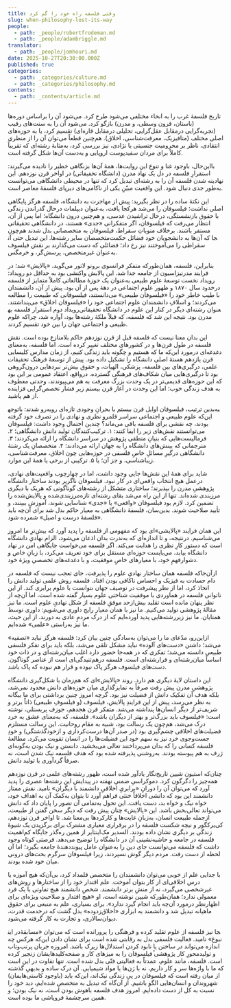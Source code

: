 ```yaml
---
title: وقتی فلسفه راه خود را گم کرد
slug: when-philosophy-lost-its-way
people:
  - path: _people/robertfrodeman.md
  - path: _people/adambriggle.md
translator:
  - path: _people/jomhouri.md
date: 2025-10-27T20:30:00.000Z
published: true
categories:
  - path: _categories/culture.md
  - path: _categories/philosophy.md
contents:
  - path: _contents/article.md
---
```


تاریخ
فلسفۀ غرب را به انحاء مختلفی می‌شود طرح کرد. می‌شود
آن را براساس دوره‌ها (باستان، قرون وسطی، و مدرن) بازگو کرد. می‌شود آن را به سنت‌های
رقیب (تجربه‌گرایی درمقابل عقل‌گرایی، تحلیلی درمقابل قاره‌ای) تقسیم کرد، یا به
حوزه‌های اصلی مختلف (متافیزیک، معرفت‌شناسی، اخلاق). هم‌چنین قطعاً می‌توان آن را
از منظری انتقادی، ناظر بر محرومیت جنسیتی یا نژادی، نیز بررسی کرد، به‌مثابۀ رشته‌ای
که تقریباً کاملاً برای مردان سفیدپوست اروپایی و به‌دست آن‌ها شکل گرفته است.

بااین‌حال،
باوجود غنا و تنوع این روایت‌ها، همۀ آن‌ها بزنگاهی خطیر را نادیده می‌گیرند: استقرارِ
فلسفه در دل یک نهاد مدرن (دانشگاه تحقیقاتی) در اواخر قرن نوزدهم. این نهادینه
شدن فلسفه آن را به رشته‌ای تبدیل کرد که تنها در محیطی دانشگاهی می‌توانست به‌طور
جدی دنبال شود. این واقعیت مبیّنِ یکی از ناکامی‌های دیرپای فلسفۀ معاصر است.

این
نکتۀ ساده را در نظر بگیرید: پیش از مهاجرت به دانشگاه، فلسفه هرگز پایگاهی اصلی نداشت؛
فیلسوفان را می‌شد هرکجا یافت، به‌عنوان دیپلمات درحال گذراندن زندگی با حقوق
بازنشستگی، درحال تراشیدن عدسی، و هم‌چنین درون دانشگاه؛ اما پس از آن، انتظار می‌رفت
که فیلسوفان، اگر متفکرانی «جدی» هستند، در دانشگاهی تحقیقاتی مستقر باشند. برخلاف
منویاتِ سقراط، فیلسوفان به متخصصانی بدل شدند هم‌چون متخصصان سایر رشته‌ها. این
تبدیل حتی آن‎جا که آن‌ها به دانشجویان خود فضائل حکمت سقراطی
را می‌آموختند نیز رخ داد؛ فضائلی که دست می‌گذارند بر نقش فیلسوف به‌عنوان
غیرمتخصص، پرسش‌گر، و خرمگس.

بنابراین،
فلسفه، همان‌طورکه متفکر فرانسوی برونو لاتور می‌گوید، «پالایش» شد؛ در فرایند
مدرنیزاسیون از جامعه جدا شد. این پالایش واکنشی بود به حداقل دو رویداد: رویداد
نخست توسعۀ علوم طبیعی به‌عنوان یک حوزۀ مطالعاتی کاملاً متمایز از فلسفه درحدود
سال ۱۸۷۰ و ظهور علوم اجتماعی در دهۀ پس از آن بود. پیش
از آن، دانشمندان با طیب خاطر خود را «فیلسوفان طبیعی» می‌دانستند، فیلسوفانی که
طبیعت را مطالعه می‌کردند؛ و اسلافِ دانشمندان علوم اجتماعی خود را «فیلسوفان
اخلاق» می‌پنداشتند. رویداد
دوم استقرار فلسفه به‎عنوان رشته‌ای دیگر در کنار این علوم
در دانشگاه تحقیقاتی مدرن بود. نتیجه این شد که فلسفه، که قبلاً ملکۀ رشته‌ها بود،
آواره شد، چراکه علوم طبیعی و اجتماعی جهان را بین خود تقسیم کردند.

این
بدان معنا نیست که فلسفه قبل از قرن نوزدهم حاکم بلامنازع بوده است. نقش فلسفه در
طول قرن‌ها و در کشورهای مختلف تغییر کرده است. اما فلسفه، به‌معنای دغدغه‌ای درمورد
این‌که ما که هستیم و چگونه باید زندگی کنیم، از زمان مدارس کلیسایی قرن یازدهم
هستۀ اصلی دانشگاه را تشکیل داده بود. پیش از توسعۀ فرهنگ تحقیقات علمی، درگیری‌های
بین فلسفه، پزشکی، الهیات، و حقوق بیش‌تر نبردهایی درون‌گروهی بود تا درگیری‌هایی
میان شکاف‌های فرهنگی گسترده. درواقع، اعتقاد عمومی بر این بود که این حوزه‌های
قدیمی‌تر در یک وحدت بزرگ معرفت به هم می‌پیوندند، وحدتی معطوف به هدف زندگی خوب؛
اما این وحدت در آغاز قرن بیستم زیر فشار تخصص‌گرایی فزاینده از هم پاشید.

بدین‌
ترتیب، فیلسوفان اوایل قرن بیستم با بحرانِ وجودی تازه‌ای روبه‌رو شدند:
باتوجه‎به این‌که علوم طبیعی و اجتماعی سراسر
قلمرو نظری و نهادی را در تصرف خود گرفته بودند، چه نقشی برای فلسفه باقی می‌ماند؟
چندین احتمال وجود داشت: فیلسوفان می‌توانستند نقش‌های زیر را ایفا کنند: ۱. ترکیب‌کنندگان تولید دانش دانشگاهی؛ ۲. فرمالیست‌هایی
که بنیانِ منطقی پژوهش در سراسر دانشگاه را ارائه می‌کردند؛ ۳. مترجمانی که
بینش‌های دانشگاه را به جهان ارائه می‌دادند؛ ۴. متخصصانِ یک رشتۀ
دانشگاهی درگیرِ مسائلِ خاصِ فلسفی در حوزه‌هایی چون اخلاق، معرفت‌شناسی،
زیباشناسی، و جز آن؛ یا ۵. ترکیبی از برخی یا همۀ این موارد.

شاید
برای همۀ این نقش‌ها جایی وجود داشت، اما در چهارچوب واقعیت‌های نهادی، درعمل هیچ انتخاب
واقعی‌ای در کار نبود. فیلسوفان ناگزیر بودند ساختار دانشگاه پژوهشیِ مدرن را
بپذیرند؛ ساختاری متشکل از رشته‌های گوناگونی که هریک با دیگری مرزبندی شده‌اند.
تنها از این راه می‌شد بقای رشته‌ای تازه‌مرزبندی‌شده و پالایش‌شده را تضمین کرد.
لازم بود فیلسوفان «واقعی» یا «جدی» شناسایی شوند، آموزش ببینند، و تأیید صلاحیت
شوند. بدین‌سان، فلسفۀ دانشگاهی به معیار حاکم بدل شد برای آن‌چه باید «فلسفۀ درست
و اصیل» شمرده شود.

این
همان فرایند «پالایشی»‌‌ای بود که مفهومی از فلسفه را پدید آورد که بیش‌ترِ ما
امروز می‌شناسیم. درنتیجه، و تا اندازه‌ای که به‌ندرت بدان اذعان می‌شود، الزام
نهادیِ دانشگاه است که دستور کارِ نظری را هدایت می‌کند. اگر فلسفه می‌خواست
جایگاهی امن در نهاد دانشگاه بیابد، می‌بایست حوزه‌ای مستقل برای خود تعریف می‌کرد،
با زبانِ خاص و دشوارفهمِ خود، با معیارهای خاصِ موفقیت، و با دغدغه‌های تخصصیِ ویژۀ
خود.

ازآن‌جاکه
فلسفه همان ساختار نهادیِ علوم را پذیرفت، جای تعجب نیست که فلسفه در دام حسادت به
فیزیک و احساس ناکافی بودن افتاد. فلسفه روش علمی تولید دانش را اتخاذ کرد، اما از
نظر پیشرفت در توصیف جهان نتوانست با علوم برابری کند. از این ناتوانی فلسفه در هماوردی
با موفقیت شناختی علوم بسیار گفته شده است، اما آن‌چه از نظر پنهان مانده است
تقلید بیش‌ازحد موفقِ فلسفه از شکل نهادیِ علوم است. ما نیز مقالۀ پژوهشی تولید می‌کنیم.
ما نیز با همان معیار رایج داوری می‌شویم: داوری توسط همتایان. ما نیز زیر‌رشته‌هایی
پدید آورده‌ایم که از درک مردمِ عادی به دورند. از این حیث، ما نیز به‌راستی «علمی»
شده‌ایم.

ازاین‌رو،
مدّعای ما را می‌توان به‌سادگی چنین بیان کرد: فلسفه هرگز نباید «تصفیه» می‌شد؛ داشتن
«دست‌های آلوده» نباید مشکل تلقی می‌شد، بلکه باید برای تفکر فلسفی طبیعی دانسته
می‌شد؛ تفکری که در همه‌جا حضور دارد اغلب میان‌رشته‌ای و در ذات خود اساساً میان‌رشته‌ای
و فرارشته‌ای است. فلسفه درهم‌تنیدگی‌ای است از عناصر گوناگون. دست‌های فیلسوف هرگز
پاک نبوده و قرار هم نبوده که پاک باشد.

این
داستان لایۀ دیگری هم دارد. روند «پالایش»‌ای که هم‌زمان با شکل‌گیری دانشگاه
پژوهشیِ مدرن پیش رفت صرفاً به تمایزگذاری میان حوزه‌های دانش محدود نمی‌شد، بلکه
هدف آن تفکیک دانش از فضیلت نیز بود. گرچه امروز چنین برداشتی برای ما بیگانه به
نظر می‌رسد، پیش از این فرایندِ پالایش، فیلسوف (و فیلسوفِ طبیعی) ذاتاً برتر و
شریف‌تر از دیگر انسان‌ها پنداشته می‌شد. متفکر قرن هجدهم، جوزف پریستلی، نوشته است:
«فیلسوف باید بزرگ‌تر و بهتر از دیگران باشد». فلسفه، که به‌معنای عشق به خرد درک
می‌شد، هم‌چون یک رسالت بود، شبیه به مقام روحانیت. این رسالت مستلزم فضیلت‌های
اخلاقی چشم‌گیری بود (در صدر آن‌ها درست‌کرداری و ازخودگذشتگی) و خودِ جست‌وجوی
خرد نیز به سهم خود این فضیلت‌ها را در انسان تقویت می‌کرد. مطالعۀ فلسفه کسانی را
که بدان می‌پرداختند تعالی می‌بخشید. دانستن و نیک بودن به‌گونه‌ای ژرف به هم پیوسته
بودند. به‌روشنی پذیرفته شده بود که هدف فلسفه نیک شدن است، نه صرفاً گردآوری یا تولید
دانش.

چنان‌که
استیون شیپن تاریخ‌نگار
یادآور شده است، ظهور رشته‌های علمی در قرن نوزدهم همه‌چیز را دگرگون کرد.
دموکراسیِ ضمنیِ نهفته در پیدایش این رشته‌ها عصری را پدید آورد که می‌توان آن را
دورانِ «برابریِ اخلاقیِ دانشمند با دیگران» نامید. نقش ممتاز دانشمند این بود که
دانشی اخلاقاً خنثی فراهم آورد تا بتوان به‌کمک آن به اهداف خود، خواه نیک و خواه
بد، دست یافت. این تحول به‌تمامی آن تصور را پایان داد که دانش می‌تواند تعالی‌بخش
باشد. این «پالایش» چنان پیش رفت که دیگر سخن گفتن از طبیعت، ازجمله طبیعت انسان، به‌زبانِ
غایت‌ها و کارکردها بی‌معنا شد. تا اواخر قرن نوزدهم، کی‌یرکگور و نیچه شکست فلسفه
را در برقراری معیاری مشترک برای برگزیدن یک شیوۀ زندگی بر دیگری نشان داده بودند.
السدیر مک‌اینتایر از همین ره‌گذر جایگاه کم‌اهمیت فلسفه در جامعه و حاشیه‌نشینی آن
در دانشگاه را توضیح می‌دهد. فرصتی کوتاه وجود داشت که فلسفه می‌توانست جای دین را
به‌عنوان عامل پیونددهندۀ جامعه بگیرد؛ اما آن لحظه از دست رفت. مردم دیگر گوش نسپردند،
زیرا فیلسوفان سرگرم بحث‌های درونی میان خود شده بودند.

با
جدایی علم از خوبی می‌توان دانشمندان را متخصص قلمداد کرد، بی‌آن‌که هیچ آموزه یا درس
اخلاقی‌‌ای از کار بتوان آموخت. علم اقتدار خود را از ساختارها و روش‌های غیرشخصی
می‌گیرد، نه از منشِ برتر دانشمند. شخصِ دانشمند هیچ تفاوتی با یک فرد معمولی
ندارد؛ همان‌طورکه شیپن نوشته
است، او «هیچ اقتدار و صلاحیتِ ویژه‌ای برای اظهارنظر درمورد آن‌چه باید انجام گیرد
ندارد». برای بسیاری، علم به منبعی برای حقوق ماهیانه تبدیل شد و دانشمند به ابزاری
«اخلاق‌زدوده» بدل گشت که درخدمت قدرت، دیوان‌سالاری، و تجارت به کار گرفته می‌شود.

در
این‎جا نیز فلسفه از علوم تقلید کرده و فرهنگی را
پرورانده است که می‌توان «مسابقۀ نبوغ» نامید. فعالیت فلسفی بدل به رقابتی شده است
برای نشان دادن این‌که هرکس چه اندازه می‌تواند در ساختن یا نابود کردن استدلال‌ها
زیرک باشد. امروزه جریان پرتب‌وتاب و تولیدمحورِ کار پژوهشی֯ فیلسوفان را به میزهای کار و صفحه‌کلیدهایشان
زنجیر کرده است. فلسفه، مانند علوم، عمدتاً
به فعالیتی فنّی بدل شده است. تنها تفاوت در این است که ما با واژه‌ها سر و کار
داریم، نه با ژن‌ها یا مواد شیمیایی. آن درک ساد‌ه‌ و بدیهیِ گذشته از میان رفته
است که فیلسوفان در پیِ زندگی نیک‌اند، این‌که باید (باوجود کاستی‌هایمان) شهروندان
و انسان‌هایی الگو باشیم. از آن‌گاه که تبدیل به متخصص شده‌ایم، دید خود را نسبت به
کل از دست داده‌ایم. امروز هدف فلسفه باهوش بودن است، نه نیک بودن؛ و همین سرچشمۀ فروپاشی
ما بوده است. 
